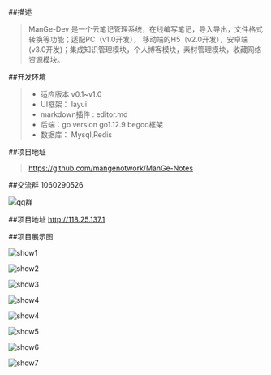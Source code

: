 ##描述
> ManGe-Dev 是一个云笔记管理系统，在线编写笔记，导入导出，文件格式转换等功能；适配PC（v1.0开发）， 移动端的H5（v2.0开发），安卓端(v3.0开发)；集成知识管理模块，个人博客模块，素材管理模块，收藏网络资源模块。

##开发环境
> - 适应版本 v0.1~v1.0  
> - UI框架：  layui
> - markdown插件 : editor.md
> - 后端：go version go1.12.9    begoo框架
> - 数据库： Mysql,Redis

##项目地址
> https://github.com/mangenotwork/ManGe-Notes

##交流群 1060290526

![qq群](http://118.25.137.1/static/img/qq.png "qq群")

##项目地址 http://118.25.137.1

##项目展示图

![show1](http://118.25.137.1/static/img/show1.png "show1")

![show2](http://118.25.137.1/static/img/show2.png "show2")

![show3](http://118.25.137.1/static/img/show3.png "show3")

![show4](http://118.25.137.1/static/img/show4.png "show4")

![show4](http://118.25.137.1/static/img/show4.png "show4")

![show5](http://118.25.137.1/static/img/show5.png "show5")

![show6](http://118.25.137.1/static/img/show6.png "show6")

![show7](http://118.25.137.1/static/img/show7.png "show7")
